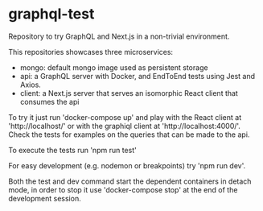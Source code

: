 # graphql-test
Repository to try GraphQL and Next.js in a non-trivial environment.

This repositories showcases three microservices:
  - mongo: default mongo image used as persistent storage
  - api: a GraphQL server with Docker, and EndToEnd tests using Jest and Axios.
  - client: a Next.js server that serves an isomorphic React client that consumes the api

To try it just run 'docker-compose up' and play
with the React client at 'http://localhost/' or with 
the graphiql client at 'http://localhost:4000/'. Check the tests
for examples on the queries that can be made to the api.

To execute the tests run 'npm run test'

For easy development (e.g. nodemon or breakpoints) try 'npm run dev'.

Both the test and dev command start the dependent containers in detach mode,
in order to stop it use 'docker-compose stop' at the end of
the development session.